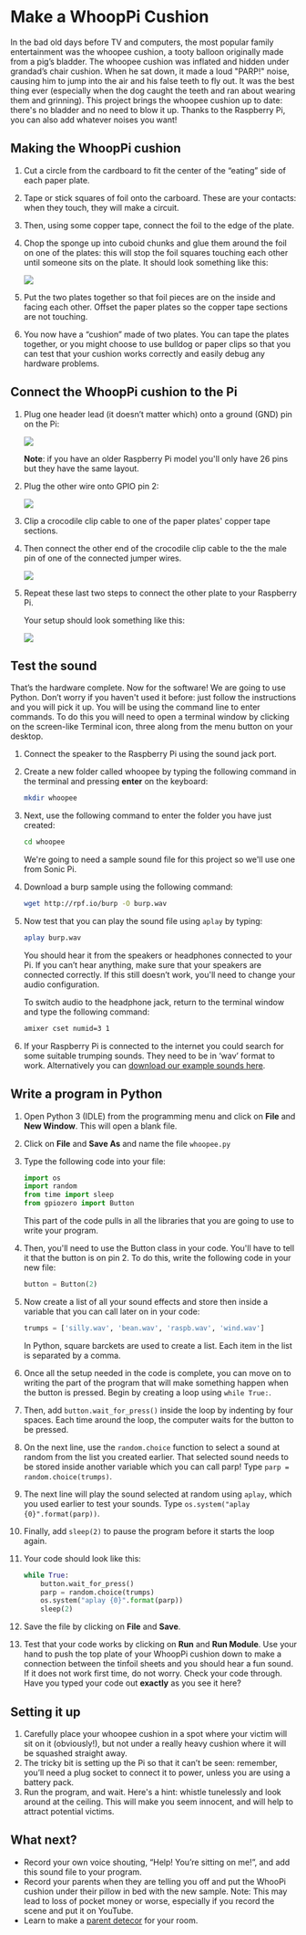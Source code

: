 # Make a WhoopPi Cushion

In the bad old days before TV and computers, the most popular family entertainment was the whoopee cushion, a tooty balloon originally made from a pig’s bladder. The whoopee cushion was inflated and hidden under grandad’s chair cushion. When he sat down, it made a loud "PARP!" noise, causing him to jump into the air and his false teeth to fly out. It was the best thing ever (especially when the dog caught the teeth and ran about wearing them and grinning). This project brings the whoopee cushion up to date: there's no bladder and no need to blow it up. Thanks to the Raspberry Pi, you can also add whatever noises you want!

## Making the WhoopPi cushion
1. Cut a circle from the cardboard to fit the center of the “eating” side of each paper plate. 
1. Tape or stick squares of foil onto the carboard. These are your contacts: when they touch, they will make a circuit.
1. Then, using some copper tape, connect the foil to the edge of the plate. 
1. Chop the sponge up into cuboid chunks and glue them around the foil on one of the plates: this will stop the foil squares touching each other until someone sits on the plate. It should look something like this:

	![](images/IMG_8753.JPG)

1. Put the two plates together so that foil pieces are on the inside and facing each other. Offset the paper plates so the copper tape sections are not touching. 
1. You now have a “cushion” made of two plates. You can tape the plates together, or you might choose to use bulldog or paper clips so that you can test that your cushion works correctly and easily debug any hardware problems.


## Connect the WhoopPi cushion to the Pi

1. Plug one header lead (it doesn’t matter which) onto a ground (GND) pin on the Pi:

	![](images/pi-gnd-connection.png)

	**Note**: if you have an older Raspberry Pi model you'll only have 26 pins but they have the same layout.

1. Plug the other wire onto GPIO pin 2:

	![](images/pi-gpio2-connection.png)

1. Clip a crocodile clip cable to one of the paper plates' copper tape sections.

1. Then connect the other end of the crocodile clip cable to the the male pin of one of the connected jumper wires. 

	![](images/croc-jumper.JPG)

1. Repeat these last two steps to connect the other plate to your Raspberry Pi.

	Your setup should look something like this:

	![](images/whoopi-config.JPG)
	

## Test the sound
That’s the hardware complete. Now for the software! We are going to use Python. Don’t worry if you haven't used it before: just follow the instructions and you will pick it up.
You will be using the command line to enter commands. To do this you will need to open a terminal window by clicking on the screen-like Terminal icon, three along from the menu button on your desktop. 

1. Connect the speaker to the Raspberry Pi using the sound jack port.
1. Create a new folder called whoopee by typing the following command in the terminal and pressing **enter** on the keyboard:

	```bash
    mkdir whoopee
    ```

1. Next, use the following command to enter the folder you have just created:

	``` bash
    cd whoopee
    ```
	We're going to need a sample sound file for this project so we'll use one from Sonic Pi.

1. Download a burp sample using the following command:

    ```bash
    wget http://rpf.io/burp -O burp.wav
    ```

1. Now test that you can play the sound file using `aplay` by typing:

	```bash
    aplay burp.wav
    ```
    
	You should hear it from the speakers or headphones connected to your Pi. If you can’t hear anything, make sure that your speakers are connected correctly. If this still doesn’t work, you'll need to change your audio configuration. 

	To switch audio to the headphone jack, return to the terminal window and type the following command:

	```bash
	amixer cset numid=3 1 
	```

1. If your Raspberry Pi is connected to the internet you could search for some suitable trumping sounds. They need to be in ‘wav’ format to work. Alternatively you can [download our example sounds here](http://rpf.io/farts).

## Write a program in Python

1. Open Python 3 (IDLE) from the programming menu and click on **File** and **New Window**. This will open a blank file. 
1. Click on **File** and **Save As** and name the file `whoopee.py`
1. Type the following code into your file:

	```python
	import os
	import random
	from time import sleep
	from gpiozero import Button
	```
	This part of the code pulls in all the libraries that you are going to use to write your program. 

1. Then, you'll need to use the Button class in your code. You'll have to tell it that the button is on pin 2. To do this, write the following code in your new file:

	```python
	button = Button(2)
	```

1. Now create a list of all your sound effects and store then inside a variable that you can call later on in your code:

	```python
	trumps = ['silly.wav', 'bean.wav', 'raspb.wav', 'wind.wav']
    ```
	In Python, square barckets are used to create a list. Each item in the list is separated by a comma. 

1. Once all the setup needed in the code is complete, you can move on to writing the part of the program that will make something happen when the button is pressed. Begin by creating a loop using `while True:`.
1. Then, add `button.wait_for_press()` inside the loop by indenting by four spaces. Each time around the loop, the computer waits for the button to be pressed.
1. On the next line, use the `random.choice` function to select a sound at random from the list you created earlier. That selected sound needs to be stored inside another variable which you can call parp! Type `parp = random.choice(trumps)`.
1. The next line will play the sound selected at random using `aplay`, which you used earlier to test your sounds. Type `os.system("aplay {0}".format(parp))`.
1. Finally, add `sleep(2)` to pause the program before it starts the loop again. 
1. Your code should look like this:
 
	```python
	while True:
        button.wait_for_press()
        parp = random.choice(trumps)
        os.system("aplay {0}".format(parp))
        sleep(2)
	```

1. Save the file by clicking on **File** and **Save**.

1. Test that your code works by clicking on **Run** and **Run Module**. Use your hand to push the top plate of your WhoopPi cushion down to make a connection between the tinfoil sheets and you should hear a fun sound. If it does not work first time, do not worry. Check your code through. Have you typed your code out **exactly** as you see it here?

## Setting it up

1. Carefully place your whoopee cushion in a spot where your victim will sit on it (obviously!), but not under a really heavy cushion where it will be squashed straight away. 
1. The tricky bit is setting up the Pi so that it can’t be seen: remember, you’ll need a plug socket to connect it to power, unless you are using a battery pack.
1. Run the program, and wait. Here's a hint: whistle tunelessly and look around at the ceiling. This will make you seem innocent, and will help to attract potential victims.

## What next?
- Record your own voice shouting, “Help! You’re sitting on me!”, and add this sound file to your program. 
- Record your parents when they are telling you off and put the WhooPi cushion under their pillow in bed with the new sample. Note: This may lead to loss of pocket money or worse, especially if you record the scene and put it on YouTube.
- Learn to make a [parent detecor](https://www.raspberrypi.org/learning/parent-detector/) for your room. 

